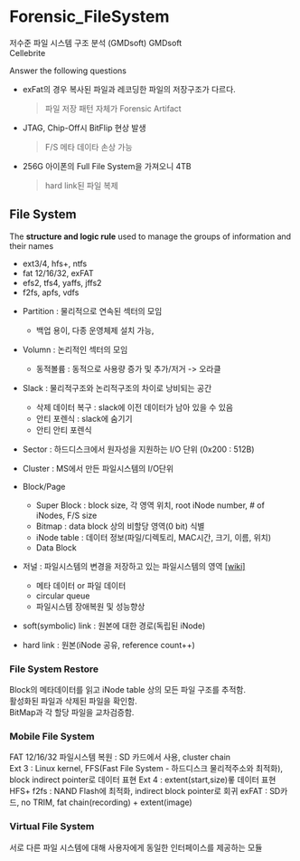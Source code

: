 # Forensic_FileSystem
저수준 파일 시스템 구조 분석 (GMDsoft)
GMDsoft <br>
Cellebrite <br>

Answer the following questions <br>
- exFat의 경우 복사된 파일과 레코딩한 파일의 저장구조가 다르다.
  > 파일 저장 패턴 자체가 Forensic Artifact
- JTAG, Chip-Off시 BitFlip 현상 발생
  > F/S 메타 데이타 손상 가능
- 256G 아이폰의 Full File System을 가져오니 4TB
  > hard link된 파일 복제

## File System
The **structure and logic rule** used to manage the groups of information and their names
- ext3/4, hfs+, ntfs
- fat 12/16/32, exFAT
- efs2, tfs4, yaffs, jffs2
- f2fs, apfs, vdfs

* Partition : 물리적으로 연속된 섹터의 모임
  - 백업 용이, 다종 운영체제 설치 가능, 
* Volumn : 논리적인 섹터의 모임
  - 동적볼륨 : 동적으로 사용량 증가 및 추가/저거 -> 오라클
* Slack : 물리적구조와 논리적구조의 차이로 낭비되는 공간
  - 삭제 데이터 복구 : slack에 이전 데이터가 남아 있을 수 있음
  - 안티 포렌식 : slack에 숨기기
  - 안티 안티 포렌식

* Sector : 하드디스크에서 원자성을 지원하는 I/O 단위 (0x200 : 512B)
* Cluster : MS에서 만든 파일시스템의 I/O단위
* Block/Page
  - Super Block : block size, 각 영역 위치, root iNode number, # of iNodes, F/S size
  - Bitmap : data block 상의 비할당 영역(0 bit) 식별
  - iNode table : 데이터 정보(파일/디렉토리, MAC시간, 크기, 이름, 위치)
  - Data Block

* 저널 : 파일시스템의 변경을 저장하고 있는 파일시스템의 영역 [[wiki]](https://en.wikipedia.org/wiki/Journaling_file_system)
  - 메타 데이터 or 파일 데이터
  - circular queue
  - 파일시스템 장애복원 및 성능향상
* soft(symbolic) link : 원본에 대한 경로(독립된 iNode)
* hard link : 원본(iNode 공유, reference count++)

### File System Restore
Block의 메타데이터를 읽고 iNode table 상의 모든 파일 구조를 추적함. <br>
활성화된 파일과 삭제된 파일을 확인함. <br>
BitMap과 각 할당 파일을 교차검증함. <br>

### Mobile File System
FAT 12/16/32 파일시스템 복원 : SD 카드에서 사용, cluster chain <br>
Ext 3 : Linux kernel, FFS(Fast File System - 하드디스크 물리적주소와 최적화), block indirect pointer로 데이터 표현
Ext 4 : extent(start,size)롷 데이터 표현
HFS+
f2fs : NAND Flash에 최적화, indirect block pointer로 회귀
exFAT : SD카드, no TRIM, fat chain(recording) + extent(image)

### Virtual File System
서로 다른 파일 시스템에 대해 사용자에게 동일한 인터페이스를 제공하는 모듈
